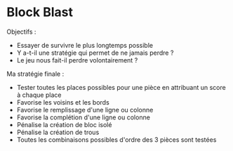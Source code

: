 # Block Blast
 
Objectifs :

- Essayer de survivre le plus longtemps possible
- Y a-t-il une stratégie qui permet de ne jamais perdre ?
- Le jeu nous fait-il perdre volontairement ?

Ma stratégie finale :
- Tester toutes les places possibles pour une pièce en attribuant un score à chaque place
- Favorise les voisins et les bords
- Favorise le remplissage d'une ligne ou colonne
- Favorise la complétion d'une ligne ou colonne
- Pénalise la création de bloc isolé
- Pénalise la création de trous
- Toutes les combinaisons possibles d'ordre des 3 pièces sont testées

